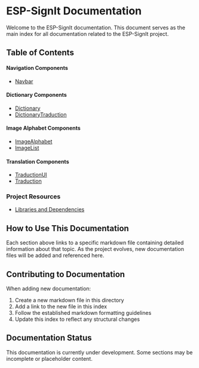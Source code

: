 # ESP-SignIt Documentation

Welcome to the ESP-SignIt documentation. This document serves as the main index for all documentation related to the ESP-SignIt project.

## Table of Contents

#### Navigation Components
- [Navbar](./components/Navbar.md)

#### Dictionary Components
- [Dictionary](./components/Dictionary.md)
- [DictionaryTraduction](./components/DictionaryTraduction.md)

#### Image Alphabet Components
- [ImageAlphabet](./components/ImageAlphabet.md)
- [ImageList](./components/imageList.md)

#### Translation Components
- [TraductionUI](./components/TraductionUI.md)
- [Traduction](./components/Traduction.md)

### Project Resources
- [Libraries and Dependencies](./libraries/libraries.md)

## How to Use This Documentation

Each section above links to a specific markdown file containing detailed information about that topic. As the project evolves, new documentation files will be added and referenced here.

## Contributing to Documentation

When adding new documentation:
1. Create a new markdown file in this directory
2. Add a link to the new file in this index
3. Follow the established markdown formatting guidelines
4. Update this index to reflect any structural changes

## Documentation Status

This documentation is currently under development. Some sections may be incomplete or placeholder content. 